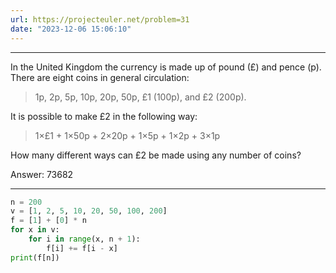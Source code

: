 ```yaml
---
url: https://projecteuler.net/problem=31
date: "2023-12-06 15:06:10"
---
```

---
In the United Kingdom the currency is made up of pound (£) and pence (p). There are eight coins in general circulation:
<blockquote>1p, 2p, 5p, 10p, 20p, 50p, £1 (100p), and £2 (200p).</blockquote>
It is possible to make £2 in the following way:
<blockquote>1×£1 + 1×50p + 2×20p + 1×5p + 1×2p + 3×1p</blockquote>
How many different ways can £2 be made using any number of coins?

Answer: 73682

---
```python
n = 200  
v = [1, 2, 5, 10, 20, 50, 100, 200]  
f = [1] + [0] * n  
for x in v:  
    for i in range(x, n + 1):  
        f[i] += f[i - x]  
print(f[n])
```